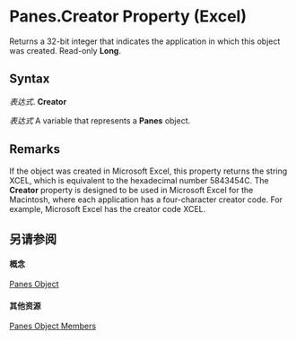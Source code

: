 
# Panes.Creator Property (Excel)

Returns a 32-bit integer that indicates the application in which this object was created. Read-only  **Long**.


## Syntax

 _表达式_. **Creator**

 _表达式_ A variable that represents a **Panes** object.


## Remarks

If the object was created in Microsoft Excel, this property returns the string XCEL, which is equivalent to the hexadecimal number 5843454C. The  **Creator** property is designed to be used in Microsoft Excel for the Macintosh, where each application has a four-character creator code. For example, Microsoft Excel has the creator code XCEL.


## 另请参阅


#### 概念


[Panes Object](ce27ae27-52d9-9e51-a068-b9c082a0a692.md)
#### 其他资源


[Panes Object Members](http://msdn.microsoft.com/library/39e33777-dd62-1364-4d95-82d50d026617%28Office.15%29.aspx)
